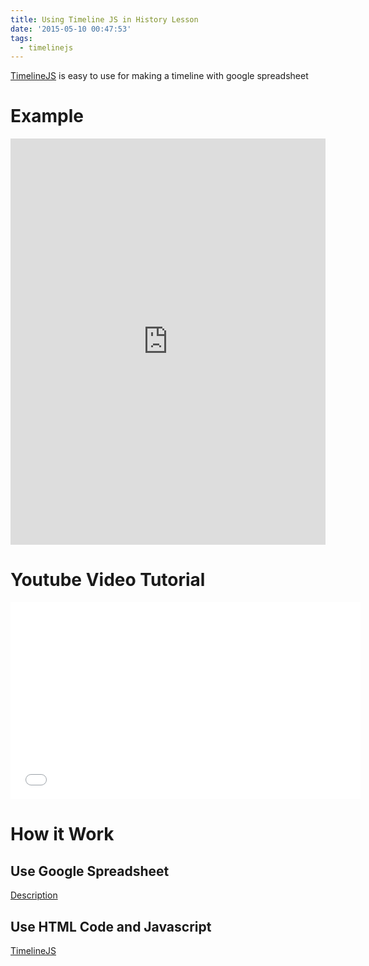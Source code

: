 ```yaml
---
title: Using Timeline JS in History Lesson
date: '2015-05-10 00:47:53'
tags:
  - timelinejs
---
```


[TimelineJS](http://timeline.knightlab.com/#) is easy to use for making a timeline with google spreadsheet

<!-- more -->

# Example

<iframe src="http://cdn.knightlab.com/libs/timeline/latest/embed/index.html?source=0Agl_Dv6iEbDadHdKcHlHcTB5bzhvbF9iTWwyMmJHdkE&amp;font=Bevan-PotanoSans&amp;maptype=toner&amp;lang=en&amp;hash_bookmark=true&amp;height=650" width="100%" height="650" frameborder="0">
</iframe>

# Youtube Video Tutorial

<iframe width="560" height="315" src="//www.youtube.com/embed/EiAn89u0D7M" frameborder="0" allowfullscreen="">
</iframe>

# How it Work

## Use Google Spreadsheet

[Description](http://timeline.knightlab.com/#description)

## Use HTML Code and Javascript

[TimelineJS](https://github.com/NUKnightLab/TimelineJS)
